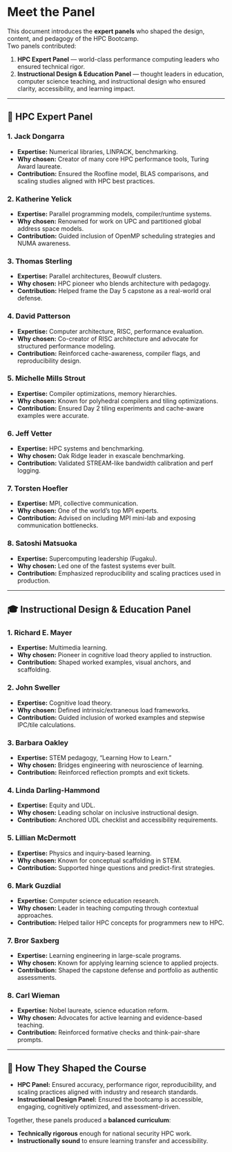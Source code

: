 # Meet the Panel

This document introduces the **expert panels** who shaped the design, content, and pedagogy of the HPC Bootcamp.  
Two panels contributed:  

1. **HPC Expert Panel** — world-class performance computing leaders who ensured technical rigor.  
2. **Instructional Design & Education Panel** — thought leaders in education, computer science teaching, and instructional design who ensured clarity, accessibility, and learning impact.  

---

## 🔬 HPC Expert Panel

### 1. Jack Dongarra
- **Expertise:** Numerical libraries, LINPACK, benchmarking.  
- **Why chosen:** Creator of many core HPC performance tools, Turing Award laureate.  
- **Contribution:** Ensured the Roofline model, BLAS comparisons, and scaling studies aligned with HPC best practices.  

### 2. Katherine Yelick
- **Expertise:** Parallel programming models, compiler/runtime systems.  
- **Why chosen:** Renowned for work on UPC and partitioned global address space models.  
- **Contribution:** Guided inclusion of OpenMP scheduling strategies and NUMA awareness.  

### 3. Thomas Sterling
- **Expertise:** Parallel architectures, Beowulf clusters.  
- **Why chosen:** HPC pioneer who blends architecture with pedagogy.  
- **Contribution:** Helped frame the Day 5 capstone as a real-world oral defense.  

### 4. David Patterson
- **Expertise:** Computer architecture, RISC, performance evaluation.  
- **Why chosen:** Co-creator of RISC architecture and advocate for structured performance modeling.  
- **Contribution:** Reinforced cache-awareness, compiler flags, and reproducibility design.  

### 5. Michelle Mills Strout
- **Expertise:** Compiler optimizations, memory hierarchies.  
- **Why chosen:** Known for polyhedral compilers and tiling optimizations.  
- **Contribution:** Ensured Day 2 tiling experiments and cache-aware examples were accurate.  

### 6. Jeff Vetter
- **Expertise:** HPC systems and benchmarking.  
- **Why chosen:** Oak Ridge leader in exascale benchmarking.  
- **Contribution:** Validated STREAM-like bandwidth calibration and perf logging.  

### 7. Torsten Hoefler
- **Expertise:** MPI, collective communication.  
- **Why chosen:** One of the world’s top MPI experts.  
- **Contribution:** Advised on including MPI mini-lab and exposing communication bottlenecks.  

### 8. Satoshi Matsuoka
- **Expertise:** Supercomputing leadership (Fugaku).  
- **Why chosen:** Led one of the fastest systems ever built.  
- **Contribution:** Emphasized reproducibility and scaling practices used in production.  

---

## 🎓 Instructional Design & Education Panel

### 1. Richard E. Mayer
- **Expertise:** Multimedia learning.  
- **Why chosen:** Pioneer in cognitive load theory applied to instruction.  
- **Contribution:** Shaped worked examples, visual anchors, and scaffolding.  

### 2. John Sweller
- **Expertise:** Cognitive load theory.  
- **Why chosen:** Defined intrinsic/extraneous load frameworks.  
- **Contribution:** Guided inclusion of worked examples and stepwise IPC/tile calculations.  

### 3. Barbara Oakley
- **Expertise:** STEM pedagogy, “Learning How to Learn.”  
- **Why chosen:** Bridges engineering with neuroscience of learning.  
- **Contribution:** Reinforced reflection prompts and exit tickets.  

### 4. Linda Darling-Hammond
- **Expertise:** Equity and UDL.  
- **Why chosen:** Leading scholar on inclusive instructional design.  
- **Contribution:** Anchored UDL checklist and accessibility requirements.  

### 5. Lillian McDermott
- **Expertise:** Physics and inquiry-based learning.  
- **Why chosen:** Known for conceptual scaffolding in STEM.  
- **Contribution:** Supported hinge questions and predict-first strategies.  

### 6. Mark Guzdial
- **Expertise:** Computer science education research.  
- **Why chosen:** Leader in teaching computing through contextual approaches.  
- **Contribution:** Helped tailor HPC concepts for programmers new to HPC.  

### 7. Bror Saxberg
- **Expertise:** Learning engineering in large-scale programs.  
- **Why chosen:** Known for applying learning science to applied projects.  
- **Contribution:** Shaped the capstone defense and portfolio as authentic assessments.  

### 8. Carl Wieman
- **Expertise:** Nobel laureate, science education reform.  
- **Why chosen:** Advocates for active learning and evidence-based teaching.  
- **Contribution:** Reinforced formative checks and think-pair-share prompts.  

---

## 🌟 How They Shaped the Course
- **HPC Panel:** Ensured accuracy, performance rigor, reproducibility, and scaling practices aligned with industry and research standards.  
- **Instructional Design Panel:** Ensured the bootcamp is accessible, engaging, cognitively optimized, and assessment-driven.  

Together, these panels produced a **balanced curriculum**:  
- **Technically rigorous** enough for national security HPC work.  
- **Instructionally sound** to ensure learning transfer and accessibility.  
